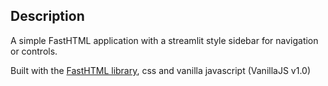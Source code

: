 ## Description

A simple FastHTML application with a streamlit style sidebar for navigation or controls. 

Built with the [FastHTML library](https://github.com/AnswerDotAI/fasthtml), css and vanilla javascript (VanillaJS v1.0)

